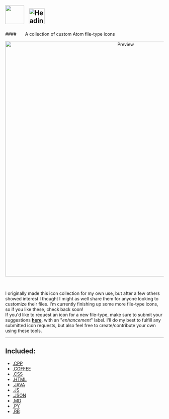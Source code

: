 <img src="https://cloud.githubusercontent.com/assets/16360374/17991222/82596480-6af1-11e6-9c96-3e2996a8be5a.png" height="60"/> &nbsp;&nbsp;<img src="https://cloud.githubusercontent.com/assets/16360374/18599710/969f5a8e-7c0e-11e6-801f-5de5f1e35cd5.png" height="50" Title="Heading"/>  
------------------------------------------------------------------------------------------------------------------------
####&nbsp;&nbsp;&nbsp;&nbsp;&nbsp;&nbsp; A collection of custom Atom file-type icons  

<p align="center">
<img src="https://cloud.githubusercontent.com/assets/16360374/18630210/c95248d4-7e1f-11e6-8dda-c6c590dd53b3.png" width="750" title="Preview"/>
<p/>
<br>

I originally made this icon collection for my own use, but after a few others showed interest I thought I might as well share them for anyone looking to customize their files. I'm currently finishing up some more file-type icons, so if you like these, check back soon!    
  If you'd like to request an icon for a new file-type, make sure to submit your suggestions [**here**](https://github.com/JonSn0w/Atom-FileType-Icons/Issues), with an "*enhancement*" label. I'll do my best to fulfill any submitted icon requests, but also feel free to create/contribute your own using these tools. 
<br>
_____________________________________________________________________________________________  
## Included:  
  * [.CPP](https://github.com/JonSn0w/Atom-FileType-Icons/blob/master/PNG/cpp.png)
  * [.COFFEE](https://github.com/JonSn0w/Atom-FileType-Icons/blob/master/PNG/coffee.png)
  * [.CSS](https://github.com/JonSn0w/Atom-FileType-Icons/blob/master/PNG/css.png)
  * [.HTML](https://github.com/JonSn0w/Atom-FileType-Icons/blob/master/PNG/html.png)
  * [.JAVA](https://github.com/JonSn0w/Atom-FileType-Icons/blob/master/PNG/java.png)
  * [.JS](https://github.com/JonSn0w/Atom-FileType-Icons/blob/master/PNG/js.png)
  * [.JSON](https://github.com/JonSn0w/Atom-FileType-Icons/blob/master/PNG/json.png)
  * [.MD](https://github.com/JonSn0w/Atom-FileType-Icons/blob/master/PNG/md.png)
  * [.PY](https://github.com/JonSn0w/Atom-FileType-Icons/blob/master/PNG/py.png)
  * [.RB](https://github.com/JonSn0w/Atom-FileType-Icons/blob/master/PNG/rb.png)

